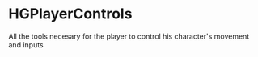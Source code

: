 # HGPlayerControls
 All the tools necesary for the player to control his character's movement and inputs